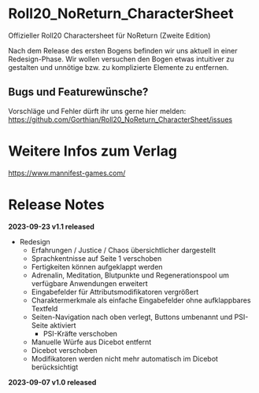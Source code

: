 # Roll20_NoReturn_CharacterSheet
Offizieller Roll20 Charactersheet für NoReturn (Zweite Edition)

Nach dem Release des ersten Bogens befinden wir uns aktuell in einer Redesign-Phase.
Wir wollen versuchen den Bogen etwas intuitiver zu gestalten und unnötige bzw. zu komplizierte Elemente zu entfernen.

## Bugs und Featurewünsche?
Vorschläge und Fehler dürft ihr uns gerne hier melden:
https://github.com/Gorthian/Roll20_NoReturn_CharacterSheet/issues

# Weitere Infos zum Verlag
https://www.mannifest-games.com/

# Release Notes

**2023-09-23 v1.1 released**

* Redesign
  * Erfahrungen / Justice / Chaos übersichtlicher dargestellt
  * Sprachkentnisse auf Seite 1 verschoben
  * Fertigkeiten können aufgeklappt werden
  * Adrenalin, Meditation, Blutpunkte und Regenerationspool um verfügbare Anwendungen erweitert
  * Eingabefelder für Attributsmodifikatoren vergrößert
  * Charaktermerkmale als einfache Eingabefelder ohne aufklappbares Textfeld
  * Seiten-Navigation nach oben verlegt, Buttons umbenannt und PSI-Seite aktiviert
       * PSI-Kräfte verschoben
  * Manuelle Würfe aus Dicebot entfernt
  * Dicebot verschoben
  * Modifikatoren werden nicht mehr automatisch im Dicebot berücksichtigt

**2023-09-07 v1.0 released**
